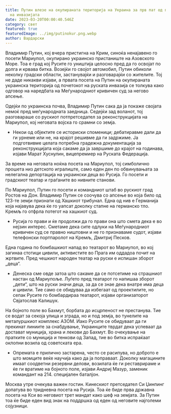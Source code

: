 ```yaml
---
title: Путин влезе на окупираната територија на Украина за прв пат од почетокот
  на инвазијата
date: 2023-03-20T00:00:40.546Z
category: свет
featured: true
featuredImage: ../img/putinokur.png.webp
author: Вардарски
---
```


Владимир Путин, кој вчера пристигна на Крим, синоќа ненајавено го посети Мариупол, окупирано украинско пристаниште на Азовското Море. Тоа е град кој Русите го уништија целосно пред да го освојат по долга и крвава битка. Возејќи го својот автомобил, Путин обиколи неколку градски области, застанувајќи и разговарајќи со жителите. Тој не даде никакви изјави, а првата посета на Путин на окупираната украинска територија од почетокот на руската инвазија се толкува како одговор на наредбата на Меѓународниот кривичен суд за негово апсење.

Одејќи по украинска почва, Владимир Путин сака да ја покаже својата немоќ пред меѓународната заедница. Седејќи зад воланот, тој разговараше со рускиот потпретседател за реконструкцијата на Мариупол, кој неговата војска го срамни со земја.

- Некои од објектите се историски споменици; дебатиравме дали да ги урнеме или не, на крајот решивме да ги задржиме. Ја подготвивме целата потребна градежна документација за реконструкцијата која сакаме да ја завршиме до крајот на годинава, изјави Марат Хуснулин, вицепремиер на Руската Федерација.

За време на неговата ноќна посета на Мариупол, тој симболично прошета низ детското игралиште, само еден ден по обвинувањата за нелегална депортација на украински деца во Русија. Го посети и градскиот театар и граѓаните во нивните станови.

По Мариупол, Путин го посети и командниот штаб во рускиот град Ростов на Дон. Владимир Путин се соочува со апсење во која било од 123-те земји признати од Хашкиот трибунал. Една од нив е Германија која најавува дека ќе го уапсат доколку стапне на германско тло. Кремљ го отфрла потегот на хашкиот суд.

- Русија го прави и ќе продолжи да го прави она што смета дека е во нејзин интерес. Сметаме дека сите одлуки на Меѓународниот кривичен суд се правно ништовни и не го признаваме судот, изјави телефонски портпаролот на Кремљ, Дмитриј Песков.

Една година по бомбашкиот напад во театарот во Мариупол, во кој загинаа стотици цивили, активистите во Прага им оддадоа почит на жртвите. Пред чешкиот народен театар на руски е испишан зборот „деца“.

- Денеска сме овде затоа што сакаме да се потсетиме на страшниот настан од Мариупоље. Луѓето пред театарот го напишаа зборот „дети“, што на руски значи деца, за да се знае дека внатре има деца и цивили. Тие само се обидуваа да избегаат од проектилите, но сепак Русите го бомбардираа театарот, изјави организаторот Свјатослав Калишук.

На бојното поле во Бахмут, борбата до исцрпеност не престанува. Тие се водат за секоја улица и зграда, но и под земја, во тунелите на металуршкиот комплекс АЗОМ. Иако Русите се обидуваат да ги прекинат линиите за снабдување, Украинците тврдат дека успеваат да достават муниција, храна и лекови до Бахмут. Во очекување на пратките со муниција и тенкови од Запад, тие во битка испраќаат оклопни возила од советската ера.

- Опремата е прилично застарена, често се расипува, но доброто е што момците веќе научија како да ја поправаат. Доколку магацините имаат соодветни резервни делови, возилата ќе ги реставрираме и ќе ги вратиме на бојното поле, изјави Андриј Мазур, заменик командант на 214. специјален баталјон.

Москва утре очекува важен гостин. Кинескиот претседател Си Џинпинг допатува во тридневна посета на Русија. Тоа ќе биде прва државна посета на Кси во неговиот трет мандат како шеф на земјата. За Путин тоа ќе биде еден вид знак на поддршка од еден од неговите најголеми сојузници.
